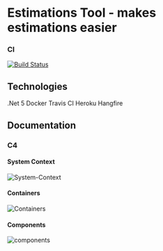 # Estimations Tool - makes estimations easier
### CI
[![Build Status](https://app.travis-ci.com/kamilbaczek/Estimation-Tool.svg?branch=develop)](https://app.travis-ci.com/kamilbaczek/Estimation-Tool)

## Technologies
.Net 5
Docker
Travis CI
Heroku
Hangfire

## Documentation
### C4

#### System Context
![System-Context](https://user-images.githubusercontent.com/74410956/130393977-412af919-f7aa-4e78-bbdb-de8218ac4e90.png)

#### Containers
![Containers](https://user-images.githubusercontent.com/74410956/130395295-3d48672c-5c84-4e55-8fbe-9cdbb327b5e6.png)

#### Components
![components](https://user-images.githubusercontent.com/74410956/130396746-40283672-decd-4ca8-a035-1c0ef6c6ae8e.png)
